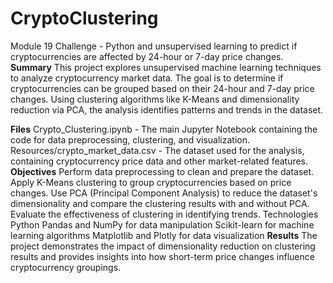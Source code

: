 # CryptoClustering
Module 19 Challenge - Python and unsupervised learning to predict if cryptocurrencies are affected by 24-hour or 7-day price changes.
**Summary**
This project explores unsupervised machine learning techniques to analyze cryptocurrency market data. The goal is to determine if cryptocurrencies can be grouped based on their 24-hour and 7-day price changes. Using clustering algorithms like K-Means and dimensionality reduction via PCA, the analysis identifies patterns and trends in the dataset.

**Files**
Crypto_Clustering.ipynb - The main Jupyter Notebook containing the code for data preprocessing, clustering, and visualization.
Resources/crypto_market_data.csv - The dataset used for the analysis, containing cryptocurrency price data and other market-related features.
**Objectives**
Perform data preprocessing to clean and prepare the dataset.
Apply K-Means clustering to group cryptocurrencies based on price changes.
Use PCA (Principal Component Analysis) to reduce the dataset's dimensionality and compare the clustering results with and without PCA.
Evaluate the effectiveness of clustering in identifying trends.
Technologies
Python
Pandas and NumPy for data manipulation
Scikit-learn for machine learning algorithms
Matplotlib and Plotly for data visualization
**Results**
The project demonstrates the impact of dimensionality reduction on clustering results and provides insights into how short-term price changes influence cryptocurrency groupings.
